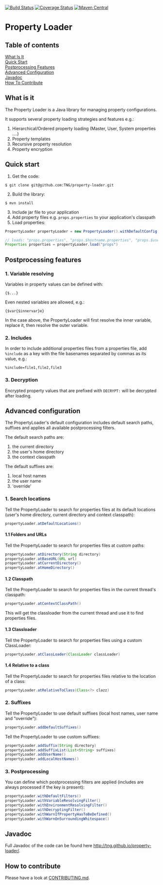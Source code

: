 [![Build Status](https://github.com/TNG/property-loader/actions/workflows/build.yml/badge.svg)](https://github.com/TNG/property-loader/actions/workflows/build.yml?query=branch%3Amaster)
[![Coverage Status](https://codecov.io/gh/TNG/property-loader/branch/master/graphs/badge.svg)](https://app.codecov.io/gh/TNG/property-loader)
[![Maven Central](https://img.shields.io/maven-central/v/com.tngtech.java/property-loader.svg)](http://search.maven.org/#search%7Cgav%7C1%7Cg%3A%22com.tngtech.java%22%20AND%20a%3A%22property-loader%22)

# Property Loader

## Table of contents

[What Is It](#what-is-it)  
[Quick Start](#quick-start)  
[Postprocessing Features](#postprocessing-features)  
[Advanced Configuration](#advanced-configuration)  
[Javadoc](#javadoc)  
[How To Contribute](#how-to-contribute)  

## What is it

The Property Loader is a Java library for managing property configurations.

It supports several property loading strategies and features e.g.:

1. Hierarchical/Ordered property loading (Master, User, System properties ....)
2. Property templates
3. Recursive property resolution
4. Property encryption

## Quick start

1. Get the code:
```
$ git clone git@github.com:TNG/property-loader.git
```
2. Build the library:
```
$ mvn install
```
3. Include jar file to your application
4. Add property files e.g. `props.properties` to your application's classpath
5. Load properties:

```java
PropertyLoader propertyLoader = new PropertyLoader().withDefaultConfig();

// loads: "props.properties", "props.$hostname.properties", "props.$user.properties"
Properties properties = propertyLoader.load("props")
```

## Postprocessing features

### 1. Variable resolving

Variables in property values can be defined with:

```
{$...}
```
Even nested variables are allowed, e.g.:

```
{$var{$innervar}e}
```
In the case above, the PropertyLoader will first resolve the inner variable, replace it, then resolve the outer variable.

### 2. Includes

In order to include additional properties files from a properties file, add `%include` as a key with the file basenames
separated by commas as its value, e.g.:

```
%include=file1,file2,file3
```

### 3. Decryption

Encrypted property values that are prefixed with `DECRYPT:` will be decrypted after loading.

## Advanced configuration

The PropertyLoader's default configuration includes default search paths, suffixes and applies all available postprocessing filters.

The default search paths are:
1. the current directory
2. the user's home directory
3. the context classpath

The default suffixes are:
1. local host names
2. the user name
3. 'override'

### 1. Search locations

Tell the PropertyLoader to search for properties files at its default locations (user's home directory, current directory and context classpath):

```java
propertyLoader.atDefaultLocations()
```

#### 1.1 Folders and URLs

Tell the PropertyLoader to search for properties files at custom paths:

```java
propertyLoader.atDirectory(String directory)
propertyLoader.atBaseURL(URL url)
propertyLoader.atCurrentDirectory()
propertyLoader.atHomeDirectory()
```

#### 1.2 Classpath

Tell the PropertyLoader to search for properties files in the current thread's classpath:

```java
propertyLoader.atContextClassPath()
```

This will get the classloader from the current thread and use it to find properties files.

#### 1.3 Classloader

Tell the PropertyLoader to search for properties files using a custom ClassLoader:

```java
propertyLoader.atClassLoader(ClassLoader classLoader)
```

#### 1.4 Relative to a class

Tell the PropertyLoader to search for properties files relative to the location of a class:

```java
propertyLoader.atRelativeToClass(Class<?> clazz)
```

### 2. Suffixes

Tell the PropertyLoader to use default suffixes (local host names, user name and "override"):

```java
propertyLoader.addDefaultSuffixes()
```

Tell the PropertyLoader to use custom suffixes:

```java
propertyLoader.addSuffix(String directory)
propertyLoader.addSuffixList(List<String> suffixes)
propertyLoader.addUserName()
propertyLoader.addLocalHostNames()
```

### 3. Postprocessing

You can define which postprocessing filters are applied (includes are always processed if the key is present):

```java
propertyLoader.withDefaultFilters()
propertyLoader.withVariableResolvingFilter()
propertyLoader.withEnvironmentResolvingFilter()
propertyLoader.withDecryptingFilter()
propertyLoader.withWarnIfPropertyHasToBeDefined()
propertyLoader.withWarnOnSurroundingWhitespace()
```

## Javadoc

Full Javadoc of the code can be found here http://tng.github.io/property-loader/.

## How to contribute

Please have a look at [CONTRIBUTING.md](CONTRIBUTING.md).
